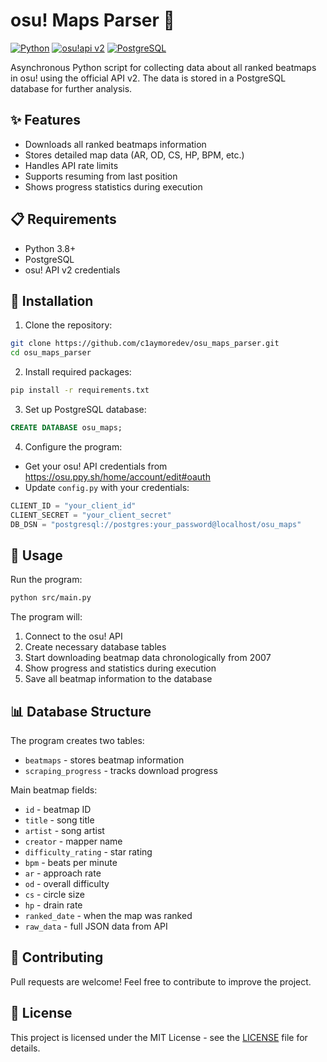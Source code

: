 # osu! Maps Parser 🎵

[![Python](https://img.shields.io/badge/Python-3.8+-blue.svg)](https://www.python.org/)
[![osu!api v2](https://img.shields.io/badge/osu!api-v2-pink.svg)](https://osu.ppy.sh/docs/index.html)
[![PostgreSQL](https://img.shields.io/badge/PostgreSQL-Latest-blue.svg)](https://www.postgresql.org/)

Asynchronous Python script for collecting data about all ranked beatmaps in osu! using the official API v2. The data is stored in a PostgreSQL database for further analysis.

## ✨ Features

- Downloads all ranked beatmaps information
- Stores detailed map data (AR, OD, CS, HP, BPM, etc.)
- Handles API rate limits
- Supports resuming from last position
- Shows progress statistics during execution

## 📋 Requirements

- Python 3.8+
- PostgreSQL
- osu! API v2 credentials

## 🚀 Installation

1. Clone the repository:
```bash
git clone https://github.com/c1aymoredev/osu_maps_parser.git
cd osu_maps_parser
```

2. Install required packages:
```bash
pip install -r requirements.txt
```

3. Set up PostgreSQL database:
```sql
CREATE DATABASE osu_maps;
```

4. Configure the program:
- Get your osu! API credentials from https://osu.ppy.sh/home/account/edit#oauth
- Update `config.py` with your credentials:
```python
CLIENT_ID = "your_client_id"
CLIENT_SECRET = "your_client_secret"
DB_DSN = "postgresql://postgres:your_password@localhost/osu_maps"
```

## 📝 Usage

Run the program:
```bash
python src/main.py
```

The program will:
1. Connect to the osu! API
2. Create necessary database tables
3. Start downloading beatmap data chronologically from 2007
4. Show progress and statistics during execution
5. Save all beatmap information to the database

## 📊 Database Structure

The program creates two tables:
- `beatmaps` - stores beatmap information
- `scraping_progress` - tracks download progress

Main beatmap fields:
- `id` - beatmap ID
- `title` - song title
- `artist` - song artist
- `creator` - mapper name
- `difficulty_rating` - star rating
- `bpm` - beats per minute
- `ar` - approach rate
- `od` - overall difficulty
- `cs` - circle size
- `hp` - drain rate
- `ranked_date` - when the map was ranked
- `raw_data` - full JSON data from API

## 🤝 Contributing

Pull requests are welcome! Feel free to contribute to improve the project.

## 📄 License

This project is licensed under the MIT License - see the [LICENSE](LICENSE) file for details.
